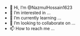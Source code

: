 - 👋 Hi, I’m @NazmulHossain1623
- 👀 I’m interested in ...
- 🌱 I’m currently learning ...
- 💞️ I’m looking to collaborate on ...
- 📫 How to reach me ...

<!---
NazmulHo
Y can click the Preview link to take a look at your changes.

[untitledn.txt](https://github.com/NazmulHossain1623/NazmulHossain1623/files/9867952/untitledn.txt)

